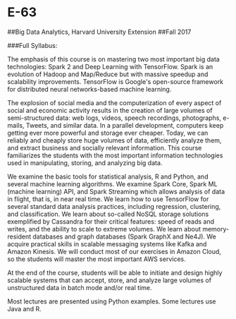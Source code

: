 # E-63
##Big Data Analytics, Harvard University Extension 
##Fall 2017


###Full Syllabus:

The emphasis of this course is on mastering two most important big data technologies: Spark 2 and Deep Learning with TensorFlow.  Spark is an evolution of Hadoop and Map/Reduce but with massive speedup and scalability improvements. TensorFlow is Google's open-source framework for distributed neural networks-based machine learning. 

The explosion of social media and the computerization of every aspect of social and economic activity results in the creation of large volumes of semi-structured data: web logs, videos, speech recordings, photographs, e-mails, Tweets, and similar data.  In a parallel development, computers keep getting ever more powerful and storage ever cheaper. Today, we can reliably and cheaply store huge volumes of data, efficiently analyze them, and extract business and socially relevant information. This course familiarizes the students with the most important information technologies used in manipulating, storing, and analyzing big data. 

We examine the basic tools for statistical analysis, R and Python, and several machine learning algorithms. We examine Spark Core, Spark ML (machine learning) API, and Spark Streaming which allows analysis of data in flight, that is, in near real time. We learn how to use TensorFlow for several standard data analysis practices, including regression, clustering, and classification. We learn about so-called NoSQL storage solutions exemplified by Cassandra for their critical features: speed of reads and writes, and the ability to scale to extreme volumes. We learn about memory-resident databases and graph databases (Spark GraphX and Ne4J). We acquire practical skills in scalable messaging systems like Kafka and Amazon Kinesis. We will conduct most of our exercises in Amazon Cloud, so the students will master the most important AWS services. 

At the end of the course, students will be able to initiate and design highly scalable systems that can accept, store, and analyze large volumes of unstructured data in batch mode and/or real time. 

Most lectures are presented using Python examples. Some lectures use Java and R.
